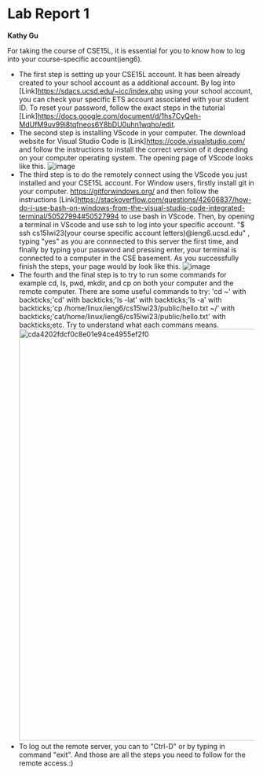 # Lab Report 1

**Kathy Gu**

For taking the course of CSE15L, it is essential for you to know how to log into your course-specific account(ieng6).

* The first step is setting up your CSE15L account. It has been already created to your school account as a additional account. By log into [Link]https://sdacs.ucsd.edu/~icc/index.php using your school account, you can check your specific ETS account associated with your student ID. To reset your password, follow the exact steps in the tutorial [Link]https://docs.google.com/document/d/1hs7CyQeh-MdUfM9uv99i8tqfneos6Y8bDU0uhn1wqho/edit.
* The second step is installing VScode in your computer. The download website for Visual Studio Code is [Link]https://code.visualstudio.com/ and follow the instructions to install the correct version of it depending on your computer operating system. The opening page of VScode looks like this. ![image](https://user-images.githubusercontent.com/122497644/212789872-37c5bc7e-b632-4b25-a4a2-c0a1cbd7c6a3.png)
* The third step is to do the remotely connect using the VScode you just installed and your CSE15L account. For Window users, firstly install git in your computer. https://gitforwindows.org/ and then follow the instructions [Link]https://stackoverflow.com/questions/42606837/how-do-i-use-bash-on-windows-from-the-visual-studio-code-integrated-terminal/50527994#50527994 to use bash in VScode. Then, by opening a terminal in VScode and use ssh to log into your specific account. "$ ssh cs15lwi23(your course specific account letters)@ieng6.ucsd.edu" , typing "yes" as you are connnected to this server the first time, and finally by typing your password and pressing enter, your terminal is connected to a computer in the CSE basement. As you successfully finish the steps, your page would by look like this. ![image](https://user-images.githubusercontent.com/122497644/212791183-dbc81dec-af25-44af-83f9-eb0b0a34440e.png)
* The fourth and the final step is to try to run some commands for example cd, ls, pwd, mkdir, and cp on both your computer and the remote computer. There are some useful commands to try: 'cd ~' with backticks;'cd' with backticks;'ls -lat' with backticks;'ls -a' with backticks;'cp /home/linux/ieng6/cs15lwi23/public/hello.txt ~/' with backticks;'cat/home/linux/ieng6/cs15lwi23/public/hello.txt' with backticks;etc. Try to understand what each commans means. <img width="838" alt="cda4202fdcf0c8e01e94ce4955ef2f0" src="https://user-images.githubusercontent.com/122497644/212794923-a5435e49-4395-4100-b767-750402dd2bae.png">
* To log out the remote server, you can to "Ctrl-D" or by typing in command "exit". 
And those are all the steps you need to follow for the remote access.:)
